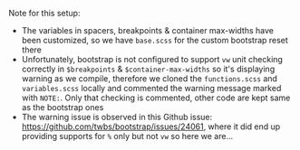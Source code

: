 Note for this setup:
- The variables in spacers, breakpoints & container max-widths have been customized, so we have `base.scss` for the custom bootstrap reset there
- Unfortunately, bootstrap is not configured to support `vw` unit checking correctly in `$breakpoints` & `$container-max-widths` so it's displaying warning as we compile, therefore we cloned the `functions.scss` and `variables.scss` locally and commented the warning message marked with `NOTE:`. Only that checking is commented, other code are kept same as the bootstrap ones
- The warning issue is observed in this Github issue: https://github.com/twbs/bootstrap/issues/24061, where it did end up providing supports for `%` only but not `vw` so here we are...
